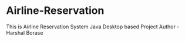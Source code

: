 # Airline-Reservation
This is Airline Reservation System Java Desktop based Project
Author - Harshal Borase
